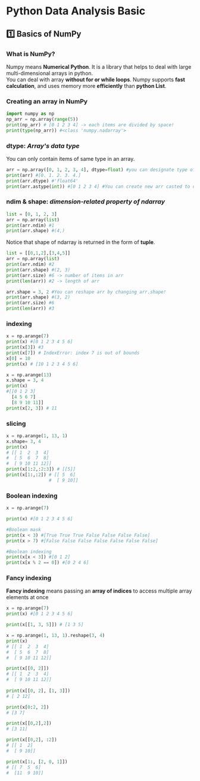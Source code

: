 # Python Data Analysis Basic

## 1️⃣ Basics of NumPy

### What is NumPy?

Numpy means **Numerical Python**. It is a library that helps to deal with large multi-dimensional arrays in python.   
You can deal with array **without for or while loops**. Numpy supports **fast calculation**, and uses memory more **efficiently** than **python List**.

### Creating an array in NumPy

```python
import numpy as np
np_arr = np.array(range(5))
print(np_arr) # [0 1 2 3 4] -> each items are divided by space!
print(type(np_arr)) #<class 'numpy.nadarray'>
```

### dtype: *Array's data type*

You can only contain items of same type in an array.

```python
arr = np.array([0, 1, 2, 3, 4], dtype=float) #you can designate type of items in the array using 'dtype'
print(arr) #[0. 1. 2. 3. 4.]
print(arr.dtype) #'float64'
print(arr.astype(int)) #[0 1 2 3 4] #You can create new arr casted to different type using 'astype'
```

### ndim & shape: *dimension-related property of ndarray*

```python
list = [0, 1, 2, 3]
arr = np.array(list)
print(arr.ndim) #1
print(arr.shape) #(4,)
```

Notice that shape of ndarray is returned in the form of **tuple**.

```python
list = [[0,1,2],[3,4,5]]
arr = np.array(list)
print(arr.ndim) #2
print(arr.shape) #(2, 3)
print(arr.size) #6 -> number of items in arr
print(len(arr)) #2 -> length of arr

arr.shape = 3, 2 #You can reshape arr by changing arr.shape!
print(arr.shape) #(3, 2)
print(arr.size) #6
print(len(arr)) #3
```

### indexing

```python
x = np.arange(7)
print(x) #[0 1 2 3 4 5 6]
print(x[3]) #3
print(x[7]) # IndexError: index 7 is out of bounds
x[0] = 10
print(x) # [10 1 2 3 4 5 6]
```

```python
x = np.arange(13)
x.shape = 3, 4
print(x)
#[[0 1 2 3]
  [4 5 6 7]
  [8 9 10 11]]
print(x[2, 3]) # 11
```

### slicing

```python
x = np.arange(1, 13, 1)
x.shape= 3, 4
print(x)
# [[ 1  2  3  4]
#  [ 5  6  7  8]
#  [ 9 10 11 12]]
print(x[1:2,:2:3]) # [[5]]
print(x[1:,:2]) # [[ 5  6]
                #  [ 9 10]]
```

### Boolean indexing

```python
x = np.arange(7)

print(x) #[0 1 2 3 4 5 6]

#Boolean mask
print(x < 3) #[True True True False False False False]
print(x > 7) #[False False False False False False False]

#Boolean indexing
print(x[x < 3]) #[0 1 2]
print(x[x % 2 == 0]) #[0 2 4 6]
```

### Fancy indexing 
**Fancy indexing** means passing an **array of indices** to access multiple array elements at once

```python
x = np.arange(7)
print(x) #[0 1 2 3 4 5 6]

print(x[[1, 3, 5]]) # [1 3 5]

x = np.arange(1, 13, 1).reshape(3, 4)
print(x)
# [[ 1  2  3  4]
#  [ 5  6  7  8]
#  [ 9 10 11 12]]

print(x[[0, 2]])
# [[ 1  2  3  4]
#  [ 9 10 11 12]]
  
print(x[[0, 2], [1, 3]])
# [ 2 12]

print(x[0:2, 2])
# [3 7]

print(x[[0,2],2])
# [3 11]

print(x[[0,2], :2])
# [[ 1  2]
#  [ 9 10]]

print(x[1:, [2, 0, 1]])
# [[ 7  5  6]
#  [11  9 10]]
```
